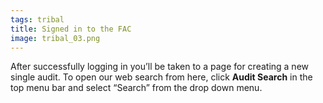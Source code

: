 ```yaml
---
tags: tribal
title: Signed in to the FAC
image: tribal_03.png
---
```


After successfully logging in you’ll be taken to a page for creating a new single audit. To open our web search from here, click **Audit Search** in the top menu bar and select “Search” from the drop down menu.
